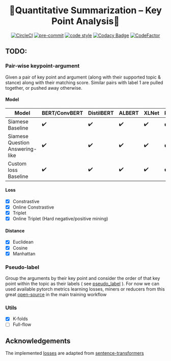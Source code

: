 <div align="center">

# 🏅Quantitative Summarization – Key Point Analysis🏅

[![CircleCI](https://circleci.com/gh/VietHoang1512/KPA.svg?style=svg&circle-token=a196c015fd323b139ee617a2ebd36b9055dee3a2)](https://circleci.com/gh/VietHoang1512/KPA/tree/main)
[![pre-commit](https://img.shields.io/badge/pre--commit-enabled-brightgreen?logo=pre-commit&logoColor=white)](https://github.com/pre-commit/pre-commit)
[![code style](https://img.shields.io/badge/code%20style-black-000000.svg)](https://github.com/psf/black)
[![Codacy Badge](https://app.codacy.com/project/badge/Grade/776410d9c5ea4290b0301d5f70bec9b5)](https://www.codacy.com/gh/VietHoang1512/KPA/dashboard?utm_source=github.com&amp;utm_medium=referral&amp;utm_content=VietHoang1512/KPA&amp;utm_campaign=Badge_Grade)
[![CodeFactor](https://www.codefactor.io/repository/github/viethoang1512/kpa/badge?s=805044f88408096519ce8ab36564bb8b98e8e9ba)](https://www.codefactor.io/repository/github/viethoang1512/kpa)

</div>

## TODO:

### Pair-wise keypoint-argument
Given a pair of key point and argument (along with their supported topic & stance) along with their matching score. Similar pairs with label 1 are pulled together, or pushed away otherwise.

#### Model

| Model               | BERT/ConvBERT               | DistilBERT         | ALBERT             | XLNet            | RoBERTa                | ELECTRA            | BART            |
| ------------------------------ | ------------------ | ------------------ | ------------------ | ------------------ | ------------------ | ------------------ | ------------------ |
| Siamese Baseline            | ✔️ | ✔️ | ✔️ | ✔️ | ✔️ | ✔️ | ✔️ |
| Siamese Question Answering-like              | ✔️ | ✔️ | ✔️ | ✔️ | ✔️ | ✔️ | ✔️ |
| Custom loss Baseline             | ✔️ | ✔️ | ✔️ | ✔️ | ✔️ | ✔️ | ✔️ |

#### Loss

- [x] Constrastive
- [x] Online Constrastive
- [x] Triplet
- [x] Online Triplet (Hard negative/positive mining)

#### Distance

- [x] Euclidean
- [x] Cosine
- [x] Manhattan

### Pseudo-label

Group the arguments by their key point and consider the order of that key point within the topic as their labels ( see [pseudo_label](src/pseudo_label) ). For now we can used available pytorch metrics learning losses, miners or reducers from this great [open-source](https://github.com/KevinMusgrave/pytorch-metric-learning) in the main training workflow

### Utils

- [x] K-folds
- [ ] Full-flow

## Acknowledgements

The implemented [losses](src/losses) are adapted from [sentence-transformers](https://github.com/UKPLab/sentence-transformers)